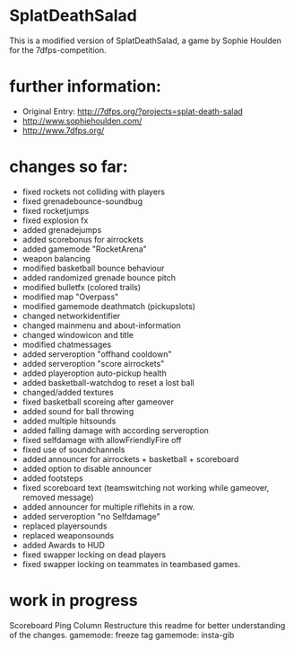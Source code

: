 SplatDeathSalad
===============
This is a modified version of SplatDeathSalad, a game by Sophie Houlden for the 7dfps-competition.

# further information: #
* Original Entry: http://7dfps.org/?projects=splat-death-salad
* http://www.sophiehoulden.com/
* http://www.7dfps.org/

# changes so far: #
* fixed rockets not colliding with players
* fixed grenadebounce-soundbug
* fixed rocketjumps
* fixed explosion fx
* added grenadejumps
* added scorebonus for airrockets
* added gamemode "RocketArena"
* weapon balancing
* modified basketball bounce behaviour
* added randomized grenade bounce pitch
* modified bulletfx (colored trails)
* modified map "Overpass"
* modified gamemode deathmatch (pickupslots)
* changed networkidentifier
* changed mainmenu and about-information
* changed windowicon and title
* modified chatmessages
* added serveroption "offhand cooldown"
* added serveroption "score airrockets"
* added playeroption auto-pickup health
* added basketball-watchdog to reset a lost ball
* changed/added textures
* fixed basketball scoreing after gameover
* added sound for ball throwing
* added multiple hitsounds
* added falling damage with according serveroption
* fixed selfdamage with allowFriendlyFire off
* fixed use of soundchannels
* added announcer for airrockets + basketball + scoreboard
* added option to disable announcer
* added footsteps
* fixed scoreboard text (teamswitching not working while gameover, removed message)
* added announcer for multiple riflehits in a row.
* added serveroption "no Selfdamage"
* replaced playersounds
* replaced weaponsounds
* added Awards to HUD
* fixed swapper locking on dead players
* fixed swapper locking on teammates in teambased games.

# work in progress #
Scoreboard Ping Column
Restructure this readme for better understanding of the changes.
gamemode: freeze tag
gamemode: insta-gib